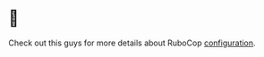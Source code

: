 # 👋

Check out this guys for more details about RuboCop [configuration](https://rubocop.readthedocs.io/en/latest/configuration).
